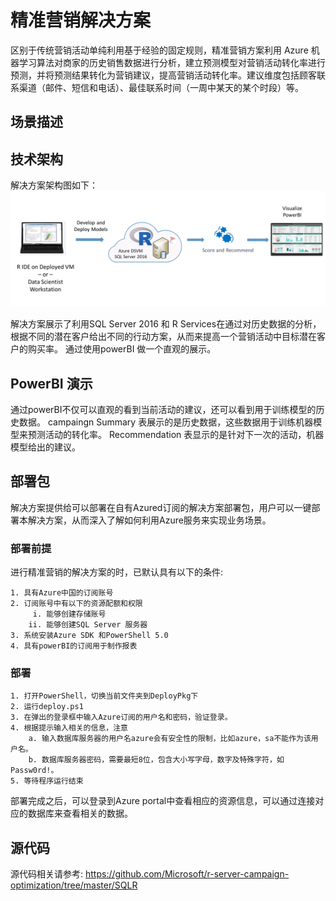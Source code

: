 # 精准营销解决方案
区别于传统营销活动单纯利用基于经验的固定规则，精准营销方案利用 Azure 机器学习算法对商家的历史销售数据进行分析，建立预测模型对营销活动转化率进行预测，并将预测结果转化为营销建议，提高营销活动转化率。建议维度包括顾客联系渠道（邮件、短信和电话）、最佳联系时间（一周中某天的某个时段）等。

## 场景描述


## 技术架构
解决方案架构图如下：
![Solution Diagram](./Pictures/Arch.JPG)

解决方案展示了利用SQL Server 2016 和 R Services在通过对历史数据的分析，根据不同的潜在客户给出不同的行动方案，从而来提高一个营销活动中目标潜在客户的购买率。 
通过使用powerBI 做一个直观的展示。 

## PowerBI 演示
通过powerBI不仅可以直观的看到当前活动的建议，还可以看到用于训练模型的历史数据。
campaingn Summary 表展示的是历史数据，这些数据用于训练机器模型来预测活动的转化率。
Recommendation 表显示的是针对下一次的活动，机器模型给出的建议。
## 部署包
解决方案提供给可以部署在自有Azured订阅的解决方案部署包，用户可以一键部署本解决方案，从而深入了解如何利用Azure服务来实现业务场景。

### 部署前提
进行精准营销的解决方案的时，已默认具有以下的条件:

    1. 具有Azure中国的订阅账号
    2. 订阅账号中有以下的资源配额和权限
         i. 能够创建存储账号
        ii. 能够创建SQL Server 服务器
    3. 系统安装Azure SDK 和PowerShell 5.0
    4. 具有powerBI的订阅用于制作报表
### 部署
    1. 打开PowerShell，切换当前文件夹到DeployPkg下
    2. 运行deploy.ps1
    3. 在弹出的登录框中输入Azure订阅的用户名和密码，验证登录。
    4. 根据提示输入相关的信息，注意
        a. 输入数据库服务器的用户名azure会有安全性的限制，比如azure，sa不能作为该用户名。
        b. 数据库服务器密码，需要最短8位，包含大小写字母，数字及特殊字符，如Passw0rd!。
    5. 等待程序运行结束
部署完成之后，可以登录到Azure portal中查看相应的资源信息，可以通过连接对应的数据库来查看相关的数据。

## 源代码
源代码相关请参考: https://github.com/Microsoft/r-server-campaign-optimization/tree/master/SQLR
